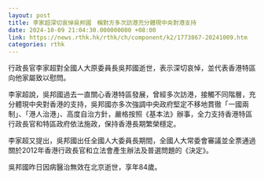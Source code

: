 ```yaml
---
layout: post
title: 李家超深切哀悼吳邦國　稱對方多次訪港充分體現中央對港支持
date: 2024-10-09 21:04:30.000000000 +08:00
link: https://news.rthk.hk/rthk/ch/component/k2/1773867-20241009.htm
categories: rthk
---
```


行政長官李家超對全國人大原委員長吳邦國逝世，表示深切哀悼，並代表香港特區向他家屬致以慰問。 

李家超說，吳邦國過去一直關心香港特區發展，曾經多次訪港，接觸不同階層，充分體現中央對香港的支持，吳邦國亦多次強調中央政府堅定不移地貫徹「一國兩制」、「港人治港」、高度自治方針，嚴格按照《基本法》辦事，全力支持香港特區行政長官和特區政府依法施政，保持香港長期繁榮穩定。

李家超又提出，吳邦國出任全國人大委員長期間，全國人大常委會審議並全票通過關於2012年香港行政長官和立法會產生辦法及普選問題的《決定》。

吳邦國昨日因病醫治無效在北京逝世，享年84歲。
